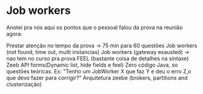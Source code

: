 # Job workers
Anotei pra nós aqui os pontos que o pessoal falou da prova na reunião agora:

Prestar atenção no tempo da prova -> 75 min para 60 questões
Job workers (not found, time out, multi instancias)
Job workers (gateway exausted) -> nao tem no curso pra prova
FEEL (bastante coisa de detalhes na sintaxe)
Zeeb API
forms(Dynamic list, hide fields e feel)
Zero código Java, so questões teóricas. Ex: "Tenho um JobWorker X que faz Y e deu o erro Z,o que devo fazer para corrigir?"
Arquitetura zeebe (brokers, partitions and clusterização)